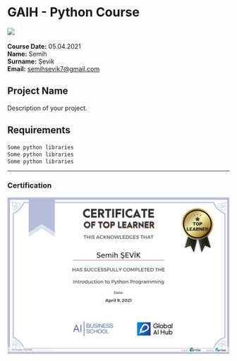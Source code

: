 # GAIH - Python Course
![](img/newlogo.png)

**Course Date:** 05.04.2021  
**Name:** Semih  
**Surname:** Şevik  
**Email:** semihsevik7@gmail.com  


## Project Name
Description of your project.

## Requirements
```
Some python libraries
Some python libraries
Some python libraries
```
---

### Certification
![](img/GAIH_TopLearner_Certificate.png)

